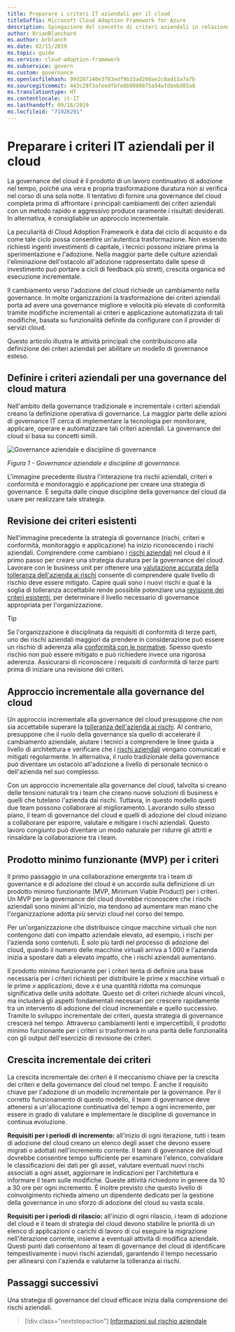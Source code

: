 ```yaml
---
title: Preparare i criteri IT aziendali per il cloud
titleSuffix: Microsoft Cloud Adoption Framework for Azure
description: Spiegazione del concetto di criteri aziendali in relazione alla governance del cloud.
author: BrianBlanchard
ms.author: brblanch
ms.date: 02/11/2019
ms.topic: guide
ms.service: cloud-adoption-framework
ms.subservice: govern
ms.custom: governance
ms.openlocfilehash: 99d207240e3783edf9b33ad208ae2c8ad13a7a7b
ms.sourcegitcommit: 443c28f3afeedfbfe8b9980875a54afdbebd83a8
ms.translationtype: HT
ms.contentlocale: it-IT
ms.lasthandoff: 09/16/2019
ms.locfileid: "71026291"
---
```

<!-- markdownlint-disable MD026 -->

# <a name="prepare-corporate-it-policy-for-the-cloud"></a>Preparare i criteri IT aziendali per il cloud

La governance del cloud è il prodotto di un lavoro continuativo di adozione nel tempo, poiché una vera e propria trasformazione duratura non si verifica nel corso di una sola notte. Il tentativo di fornire una governance del cloud completa prima di affrontare i principali cambiamenti dei criteri aziendali con un metodo rapido e aggressivo produce raramente i risultati desiderati. In alternativa, è consigliabile un approccio incrementale.

La peculiarità di Cloud Adoption Framework è data dal ciclo di acquisto e da come tale ciclo possa consentire un'autentica trasformazione. Non essendo richiesti ingenti investimenti di capitale, i tecnici possono iniziare prima la sperimentazione e l'adozione. Nella maggior parte delle culture aziendali l'eliminazione dell'ostacolo all'adozione rappresentato dalle spese di investimento può portare a cicli di feedback più stretti, crescita organica ed esecuzione incrementale.

Il cambiamento verso l'adozione del cloud richiede un cambiamento nella governance. In molte organizzazioni la trasformazione dei criteri aziendali porta ad avere una governance migliore e velocità più elevate di conformità tramite modifiche incrementali ai criteri e applicazione automatizzata di tali modifiche, basata su funzionalità definite da configurare con il provider di servizi cloud.

Questo articolo illustra le attività principali che contribuiscono alla definizione dei criteri aziendali per abilitare un modello di governance esteso.

## <a name="define-corporate-policy-to-mature-cloud-governance"></a>Definire i criteri aziendali per una governance del cloud matura

Nell'ambito della governance tradizionale e incrementale i criteri aziendali creano la definizione operativa di governance. La maggior parte delle azioni di governance IT cerca di implementare la tecnologia per monitorare, applicare, operare e automatizzare tali criteri aziendali. La governance del cloud si basa su concetti simili.

![Governance aziendale e discipline di governance](../../_images/operational-transformation-govern-highres.png)

*Figura 1 - Governance aziendale e discipline di governance.*

L'immagine precedente illustra l'interazione tra rischi aziendali, criteri e conformità e monitoraggio e applicazione per creare una strategia di governance. È seguita dalle cinque discipline della governance del cloud da usare per realizzare tale strategia.

## <a name="review-existing-policies"></a>Revisione dei criteri esistenti

Nell'immagine precedente la strategia di governance (rischi, criteri e conformità, monitoraggio e applicazione) ha inizio riconoscendo i rischi aziendali. Comprendere come cambiano i [rischi aziendali](./business-risk.md) nel cloud è il primo passo per creare una strategia duratura per la governance del cloud. Lavorare con le business unit per ottenere una [valutazione accurata della tolleranza dell'azienda ai rischi](./risk-tolerance.md) consente di comprendere quale livello di rischio deve essere mitigato. Capire quali sono i nuovi rischi e qual è la soglia di tolleranza accettabile rende possibile potenziare una [revisione dei criteri esistenti](./cloud-policy-review.md), per determinare il livello necessario di governance appropriata per l'organizzazione.

> [!TIP]
> Se l'organizzazione è disciplinata da requisiti di conformità di terze parti, uno dei rischi aziendali maggiori da prendere in considerazione può essere un rischio di aderenza alla [conformità con le normative](./regulatory-compliance.md). Spesso questo rischio non può essere mitigato e può richiedere invece una rigorosa aderenza. Assicurarsi di riconoscere i requisiti di conformità di terze parti prima di iniziare una revisione dei criteri.

## <a name="an-incremental-approach-to-cloud-governance"></a>Approccio incrementale alla governance del cloud

Un approccio incrementale alla governance del cloud presuppone che non sia accettabile superare la [tolleranza dell'azienda ai rischi](./risk-tolerance.md). Al contrario, presuppone che il ruolo della governance sia quello di accelerare il cambiamento aziendale, aiutare i tecnici a comprendere le linee guida a livello di architettura e verificare che i [rischi aziendali](./business-risk.md) vengano comunicati e mitigati regolarmente. In alternativa, il ruolo tradizionale della governance può diventare un ostacolo all'adozione a livello di personale tecnico o dell'azienda nel suo complesso.

Con un approccio incrementale alla governance del cloud, talvolta si creano delle tensioni naturali tra i team che creano nuove soluzioni di business e quelli che tutelano l'azienda dai rischi. Tuttavia, in questo modello questi due team possono collaborare al miglioramento. Lavorando sullo stesso piano, il team di governance del cloud e quelli di adozione del cloud iniziano a collaborare per esporre, valutare e mitigare i rischi aziendali. Questo lavoro congiunto può diventare un modo naturale per ridurre gli attriti e rinsaldare la collaborazione tra i team.

## <a name="minimum-viable-product-mvp-for-policy"></a>Prodotto minimo funzionante (MVP) per i criteri

Il primo passaggio in una collaborazione emergente tra i team di governance e di adozione del cloud è un accordo sulla definizione di un prodotto minimo funzionante (MVP, Minimum Viable Product) per i criteri. Un MVP per la governance del cloud dovrebbe riconoscere che i rischi aziendali sono minimi all'inizio, ma tendono ad aumentare man mano che l'organizzazione adotta più servizi cloud nel corso del tempo.

Per un'organizzazione che distribuisce cinque macchine virtuali che non contengono dati con impatto aziendale elevato, ad esempio, i rischi per l'azienda sono contenuti. È solo più tardi nel processo di adozione del cloud, quando il numero delle macchine virtuali arriva a 1.000 e l'azienda inizia a spostare dati a elevato impatto, che i rischi aziendali aumentano.

Il prodotto minimo funzionante per i criteri tenta di definire una base necessaria per i criteri richiesti per distribuire le prime _x_ macchine virtuali o le prime _x_ applicazioni, dove _x_ è una quantità ridotta ma comunque significativa delle unità adottate. Questo set di criteri richiede alcuni vincoli, ma includerà gli aspetti fondamentali necessari per crescere rapidamente tra un intervento di adozione del cloud incrementale e quello successivo. Tramite lo sviluppo incrementale dei criteri, questa strategia di governance crescerà nel tempo. Attraverso cambiamenti lenti e impercettibili, il prodotto minimo funzionante per i criteri si trasformerà in una parità delle funzionalità con gli output dell'esercizio di revisione dei criteri.

## <a name="incremental-policy-growth"></a>Crescita incrementale dei criteri

La crescita incrementale dei criteri è il meccanismo chiave per la crescita dei criteri e della governance del cloud nel tempo. È anche il requisito chiave per l'adozione di un modello incrementale per la governance. Per il corretto funzionamento di questo modello, il team di governance deve attenersi a un'allocazione continuativa del tempo a ogni incremento, per essere in grado di valutare e implementare le discipline di governance in continua evoluzione.

**Requisiti per i periodi di incremento:** all'inizio di ogni iterazione, tutti i team di adozione del cloud creano un elenco degli asset che devono essere migrati o adottati nell'incremento corrente. Il team di governance del cloud dovrebbe consentire tempo sufficiente per esaminare l'elenco, convalidare le classificazioni dei dati per gli asset, valutare eventuali nuovi rischi associati a ogni asset, aggiornare le indicazioni per l'architettura e informare il team sulle modifiche. Queste attività richiedono in genere da 10 a 30 ore per ogni incremento. È inoltre previsto che questo livello di coinvolgimento richieda almeno un dipendente dedicato per la gestione della governance in uno sforzo di adozione del cloud su vasta scala.

**Requisiti per i periodi di rilascio:** all'inizio di ogni rilascio, i team di adozione del cloud e il team di strategia del cloud devono stabilire le priorità di un elenco di applicazioni o carichi di lavoro di cui eseguire la migrazione nell'iterazione corrente, insieme a eventuali attività di modifica aziendale. Questi punti dati consentono al team di governance del cloud di identificare tempestivamente i nuovi rischi aziendali, garantendo il tempo necessario per allinearsi con l'azienda e valutarne la tolleranza ai rischi.

## <a name="next-steps"></a>Passaggi successivi

Una strategia di governance del cloud efficace inizia dalla comprensione dei rischi aziendali.

> [!div class="nextstepaction"]
> [Informazioni sul rischio aziendale](./business-risk.md)
